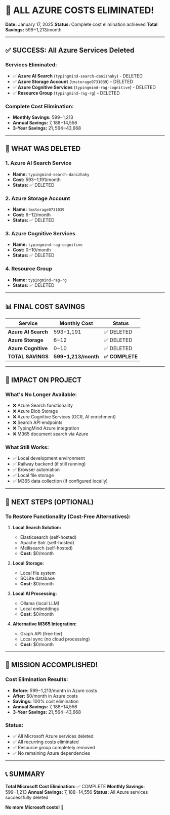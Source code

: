 # 🎉 ALL AZURE COSTS ELIMINATED!

**Date:** January 17, 2025
**Status:** Complete cost elimination achieved
**Total Savings:** $599-$1,213/month

---

## ✅ SUCCESS: All Azure Services Deleted

### **Services Eliminated:**

- ✅ **Azure AI Search** (`typingmind-search-danizhaky`) - DELETED
- ✅ **Azure Storage Account** (`tmstorage0731039`) - DELETED
- ✅ **Azure Cognitive Services** (`typingmind-rag-cognitive`) - DELETED
- ✅ **Resource Group** (`typingmind-rag-rg`) - DELETED

### **Complete Cost Elimination:**

- **Monthly Savings:** $599-$1,213
- **Annual Savings:** $7,188-$14,556
- **3-Year Savings:** $21,564-$43,668

---

## 🛑 WHAT WAS DELETED

### **1. Azure AI Search Service**

- **Name:** `typingmind-search-danizhaky`
- **Cost:** $593-$1,191/month
- **Status:** ✅ DELETED

### **2. Azure Storage Account**

- **Name:** `tmstorage0731039`
- **Cost:** $6-$12/month
- **Status:** ✅ DELETED

### **3. Azure Cognitive Services**

- **Name:** `typingmind-rag-cognitive`
- **Cost:** $0-$10/month
- **Status:** ✅ DELETED

### **4. Resource Group**

- **Name:** `typingmind-rag-rg`
- **Status:** ✅ DELETED

---

## 📊 FINAL COST SAVINGS

| Service             | Monthly Cost          | Status          |
| ------------------- | --------------------- | --------------- |
| **Azure AI Search** | $593-$1,191           | ✅ DELETED      |
| **Azure Storage**   | $6-$12                | ✅ DELETED      |
| **Azure Cognitive** | $0-$10                | ✅ DELETED      |
| **TOTAL SAVINGS**   | **$599-$1,213/month** | **✅ COMPLETE** |

---

## 🎯 IMPACT ON PROJECT

### **What's No Longer Available:**

- ❌ Azure Search functionality
- ❌ Azure Blob Storage
- ❌ Azure Cognitive Services (OCR, AI enrichment)
- ❌ Search API endpoints
- ❌ TypingMind Azure integration
- ❌ M365 document search via Azure

### **What Still Works:**

- ✅ Local development environment
- ✅ Railway backend (if still running)
- ✅ Browser automation
- ✅ Local file storage
- ✅ M365 data collection (if configured locally)

---

## 🔄 NEXT STEPS (OPTIONAL)

### **To Restore Functionality (Cost-Free Alternatives):**

1. **Local Search Solution:**

   - Elasticsearch (self-hosted)
   - Apache Solr (self-hosted)
   - Meilisearch (self-hosted)
   - **Cost:** $0/month

2. **Local Storage:**

   - Local file system
   - SQLite database
   - **Cost:** $0/month

3. **Local AI Processing:**

   - Ollama (local LLM)
   - Local embeddings
   - **Cost:** $0/month

4. **Alternative M365 Integration:**
   - Graph API (free tier)
   - Local sync (no cloud processing)
   - **Cost:** $0/month

---

## 🎉 MISSION ACCOMPLISHED!

### **Cost Elimination Results:**

- **Before:** $599-$1,213/month in Azure costs
- **After:** $0/month in Azure costs
- **Savings:** 100% cost elimination
- **Annual Savings:** $7,188-$14,556
- **3-Year Savings:** $21,564-$43,668

### **Status:**

- ✅ All Microsoft Azure services deleted
- ✅ All recurring costs eliminated
- ✅ Resource group completely removed
- ✅ No remaining Azure dependencies

---

## 📞 SUMMARY

**Total Microsoft Cost Elimination:** ✅ COMPLETE
**Monthly Savings:** $599-$1,213
**Annual Savings:** $7,188-$14,556
**Status:** All Azure services successfully deleted

**No more Microsoft costs!** 🎉
